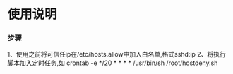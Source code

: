 # 使用说明
### 步骤
1、使用之前将可信任ip在/etc/hosts.allow中加入白名单,格式sshd:ip
2、将执行脚本加入定时任务,如
crontab -e
*/20 * * * *   /usr/bin/sh  /root/hostdeny.sh